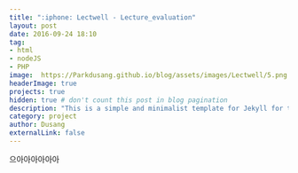```yaml
---
title: ":iphone: Lectwell - Lecture_evaluation"
layout: post
date: 2016-09-24 18:10
tag:
- html
- nodeJS
- PHP
image:  https://Parkdusang.github.io/blog/assets/images/Lectwell/5.png
headerImage: true
projects: true
hidden: true # don't count this post in blog pagination
description: "This is a simple and minimalist template for Jekyll for those who likes to eat noodles."
category: project
author: Dusang
externalLink: false
---
```

으아아아아아아

